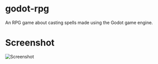 # godot-rpg
An RPG game about casting spells made using the Godot game engine.

# Screenshot
![Screenshot](https://i.imgur.com/TPQNjSd.jpg)
